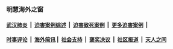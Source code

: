 
### 明慧海外之窗

####  [武汉肺炎](indexes/365.md?t=02030200) &nbsp;|&nbsp;  [迫害案例综述](indexes/328.md?t=02030200) &nbsp;|&nbsp; [迫害致死案例](indexes/277.md?t=02030200)  &nbsp;|&nbsp; [更多迫害案例](indexes/81.md?t=02030200)  &nbsp;|&nbsp; 
####  [时事评论](indexes/251.md?t=02030200) &nbsp;|&nbsp; [海外简讯](indexes/245.md?t=02030200)&nbsp;|&nbsp;  [社会支持](indexes/140.md?t=02030200) &nbsp;|&nbsp; [褒奖决议](indexes/282.md?t=02030200) &nbsp;|&nbsp; [社区报道](indexes/91.md?t=02030200)  &nbsp;|&nbsp; [天人之间](indexes/78.md?t=02030200) 


